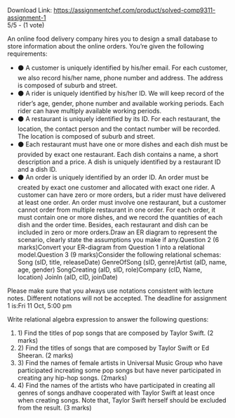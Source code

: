 Download Link: https://assignmentchef.com/product/solved-comp9311-assignment-1
<br>
5/5 - (1 vote)

An online food delivery company hires you to design a small database to store information about the online orders. You’re given the following requirements:

<ul>

 <li>&#x26ab;  A customer is uniquely identified by his/her email. For each customer, we also record his/her name, phone number and address. The address is composed of suburb and street.</li>

 <li>&#x26ab;  A rider is uniquely identified by his/her ID. We will keep record of the rider’s age, gender, phone number and available working periods. Each rider can have multiply available working periods.</li>

 <li>&#x26ab;  A restaurant is uniquely identified by its ID. For each restaurant, the location, the contact person and the contact number will be recorded. The location is composed of suburb and street.</li>

 <li>&#x26ab;  Each restaurant must have one or more dishes and each dish must be provided by exact one restaurant. Each dish contains a name, a short description and a price. A dish is uniquely identified by a restaurant ID and a dish ID.</li>

 <li>&#x26ab;  An order is uniquely identified by an order ID. An order must be created by exact one customer and allocated with exact one rider. A customer can have zero or more orders, but a rider must have delivered at least one order. An order must involve one restaurant, but a customer cannot order from multiple restaurant in one order. For each order, it must contain one or more dishes, and we record the quantities of each dish and the order time. Besides, each restaurant and dish can be included in zero or more orders.Draw an ER diagram to represent the scenario, clearly state the assumptions you make if any.Question 2 (6 marks)Convert your ER-diagram from Question 1 into a relational model.Question 3 (9 marks)Consider the following relational schemas: Song (sID, title, releaseDate) GenreOfSong (sID, genre)Artist (aID, name, age, gender) SongCreating (aID, sID, role)Company (cID, Name, location) JoinIn (aID, cID, joinDate)</li>

</ul>

Please make sure that you always use notations consistent with lecture notes. Different notations will not be accepted. The deadline for assignment 1 is:Fri 11 Oct, 5:00 pm

Write relational algebra expression to answer the following questions:

<ol>

 <li>1)  Find the titles of pop songs that are composed by Taylor Swift. (2 marks)</li>

 <li>2)  Find the titles of songs that are composed by Taylor Swift or Ed Sheeran. (2 marks)</li>

 <li>3)  Find the names of female artists in Universal Music Group who have participated increating some pop songs but have never participated in creating any hip-hop songs. (2marks)</li>

 <li>4)  Find the names of the artists who have participated in creating all genres of songs andhave cooperated with Taylor Swift at least once when creating songs. Note that, Taylor Swift herself should be excluded from the result. (3 marks)</li>

</ol>